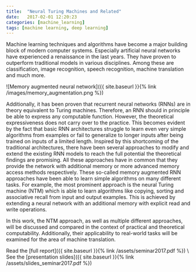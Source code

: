 ```yaml
---
title:  "Neural Turing Machines and Related"
date:   2017-02-01 12:20:23
categories: [machine_learning]
tags: [machine learning, deep learning]
---
```



Machine learning techniques and algorithms have become a major building block of modern computer systems. Especially artificial neural networks have experienced a renaissance in the last years. They have proven to outperform traditional models in various disciplines. Among these are classification, image recognition, speech recognition, machine translation and much more. 

![Memory augmented neural network]({{ site.baseurl }}{% link /images/memory_augmentation.png %})

Additionally, it has been proven that recurrent neural networks (RNNs) are in theory equivalent to Turing machines. Therefore, an RNN should in principle be able to express any computable function. However, the theoretical expressiveness does not carry over to the practice. This becomes evident by the fact that basic RNN architectures struggle to learn even very simple algorithms from examples or fail to generalize to longer inputs after being trained on inputs of a limited length. Inspired by this shortcoming of the traditional architectures, there have been several approaches to modify and extend the existing RNN models to reach the full potential the theoretical findings are promising. All these approaches have in common that they provide the network with additional memory or more advanced memory access methods respectively. These so-called memory augmented RNN approaches have been able to learn simple algorithms on many different tasks. For example, the most prominent approach is the neural Turing machine (NTM)  which is able to learn algorithms like copying, sorting and associative recall from input and output examples. This is achieved by extending a neural network with an additional memory with explicit read and write operations. 


In this work, the NTM approach, as well as multiple different approaches, will be discussed and compared in the context of practical and theoretical computability. Additionally, their applicability to real-world tasks will be examined for the area of machine translation.

Read the [full report]({{ site.baseurl }}{% link /assets/seminar2017.pdf %}) \\
See the [presentation slides]({{ site.baseurl }}{% link /assets/slides_seminar2017.pdf %})